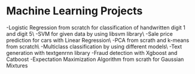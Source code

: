 # Machine Learning Projects
-Logistic Regression from scratch for classification of handwritten digit 1 and digit 5\\
-SVM for given data by using libsvm library\\
-Sale price prediction for cars with Linear Regression\\
-PCA from scrath and k-means from scratch\\
-Multiclass classification by using different models\\
-Text generation with textgenrnn library
-Fraud detection with Xgboost and Catboost
-Expectation Maximization Algorithm from scrath for Gaussian Mixtures
